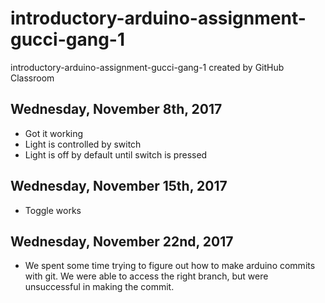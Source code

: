 # introductory-arduino-assignment-gucci-gang-1
introductory-arduino-assignment-gucci-gang-1 created by GitHub Classroom

## Wednesday, November 8th, 2017
* Got it working
* Light is controlled by switch
* Light is off by default until switch is pressed

## Wednesday, November 15th, 2017
* Toggle works

## Wednesday, November 22nd, 2017
* We spent some time trying to figure out how to make arduino commits with git. We were able to access the right branch, but were unsuccessful in making the commit.
